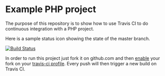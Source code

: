 Example PHP project
===================

The purpose of this repository is to show how to use Travis CI to do
continuous integration with a PHP project.

Here is a sample status icon showing the state of the master branch.

[![Build Status](https://secure.travis-ci.org/guilhermewop/travis-ci-php-example.png)](http://travis-ci.org/guilhermewop/travis-ci-php-example)

In order to run this project just fork it on github.com and  then [enable](http://about.travis-ci.org/docs/user/getting-started/)
your fork on your [travis-ci profile](http://travis-ci.org/profile). Every push will then trigger a new build on Travis CI.   
